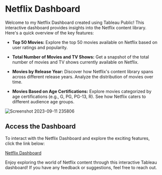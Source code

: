 # Netflix Dashboard

Welcome to my Netflix Dashboard created using Tableau Public! This interactive dashboard provides insights into the Netflix content library. Here's a quick overview of the key features:

- **Top 50 Movies:** Explore the top 50 movies available on Netflix based on user ratings and popularity.

- **Total Number of Movies and TV Shows:** Get a snapshot of the total number of movies and TV shows currently available on Netflix.

- **Movies by Release Year:** Discover how Netflix's content library spans across different release years. Analyze the distribution of movies over time.

- **Movies Based on Age Certifications:** Explore movies categorized by age certifications (e.g., G, PG, PG-13, R). See how Netflix caters to different audience age groups.

  
![Screenshot 2023-09-11 235806](https://github.com/sriramm04/Netflix_Dashboard_using_Tableau/assets/129077845/97cf7120-e5cd-4613-80f7-f379627435b3)


## Access the Dashboard

To interact with the Netflix Dashboard and explore the exciting features, click the link below:

[Netflix Dashboard](https://public.tableau.com/views/Netflix_dashboard_16871101957910/Dashboard2?:language=en-US&:display_count=n&:origin=viz_share_link)

Enjoy exploring the world of Netflix content through this interactive Tableau dashboard! If you have any feedback or suggestions, feel free to reach out.


